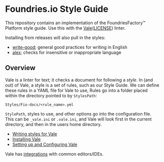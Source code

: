 # Foundries.io Style Guide

This repository contains an implementation of the FoundriesFactory™ Platform style guide.
Use this with the [Vale](https://github.com/errata-ai/vale)([LICENSE](https://github.com/errata-ai/vale/blob/v2/LICENSE)) linter.

Installing from releases will also pull in the styles:

* [write-good](https://github.com/errata-ai/write-good); general good practices for writing in English
* [alex](https://github.com/errata-ai/alex); checks for insensitive or inappropriate language

## Overview

Vale is a linter for text; it checks a document for following a *style*.
In (and out) of Vale, a style is a set of rules, such as our Style Guide.
We can define these rules in a YAML file for Vale to use,
Rules go into a folder placed within the directory pointed to by `StylesPath`:

`Styles/Fio-docs/<rule_name>.yml`

`StylePath`, styles to use, and other options go into the configuration file.
This can be `_vale.ini` or `.vale.ini`, and Vale will look first in the current
directory, and then in the users home directory.

* [Writing styles for Vale](https://vale.sh/docs/topics/styles/)
* [Installing Vale](https://vale.sh/docs/vale-cli/installation/)
* [Setting up and Configuring Vale](https://vale.sh/docs/vale-cli/structure/)

Vale has [integrations](https://vale.sh/docs/integrations/guide/) with common editors/IDEs.

